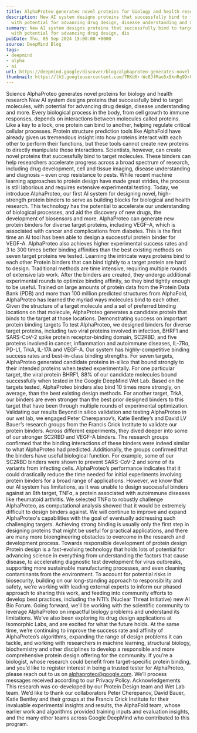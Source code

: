 ```yaml
---
title: AlphaProteo generates novel proteins for biology and health research
description: New AI system designs proteins that successfully bind to target molecules,
  with potential for advancing drug design, disease understanding and more.
summary: New AI system designs proteins that successfully bind to target molecules,
  with potential for advancing drug design, dis
pubDate: Thu, 05 Sep 2024 15:00:00 +0000
source: DeepMind Blog
tags:
- deepmind
- alpha
- ai
url: https://deepmind.google/discover/blog/alphaproteo-generates-novel-proteins-for-biology-and-health-research/
thumbnail: https://lh3.googleusercontent.com/7RKd6r-Wc8JfMau5x9knRq9DrOKGDwS3ye4YxY0jjWGntf74y8WL0lOlktJefxwkJYw33UEf2Ph_BhQ51TIufCxPkmtCPOpakekMpnOUwVI-3R6RzQ=w528-h297-n-nu-rw
---
```


Science
AlphaProteo generates novel proteins for biology and health research
New AI system designs proteins that successfully bind to target molecules, with potential for advancing drug design, disease understanding and more.
Every biological process in the body, from cell growth to immune responses, depends on interactions between molecules called proteins. Like a key to a lock, one protein can bind to another, helping regulate critical cellular processes. Protein structure prediction tools like AlphaFold have already given us tremendous insight into how proteins interact with each other to perform their functions, but these tools cannot create new proteins to directly manipulate those interactions.
Scientists, however, can create novel proteins that successfully bind to target molecules. These binders can help researchers accelerate progress across a broad spectrum of research, including drug development, cell and tissue imaging, disease understanding and diagnosis – even crop resistance to pests. While recent machine learning approaches to protein design have made great strides, the process is still laborious and requires extensive experimental testing.
Today, we introduce AlphaProteo, our first AI system for designing novel, high-strength protein binders to serve as building blocks for biological and health research. This technology has the potential to accelerate our understanding of biological processes, and aid the discovery of new drugs, the development of biosensors and more.
AlphaProteo can generate new protein binders for diverse target proteins, including VEGF-A, which is associated with cancer and complications from diabetes. This is the first time an AI tool has been able to design a successful protein binder for VEGF-A.
AlphaProteo also achieves higher experimental success rates and 3 to 300 times better binding affinities than the best existing methods on seven target proteins we tested.
Learning the intricate ways proteins bind to each other
Protein binders that can bind tightly to a target protein are hard to design. Traditional methods are time intensive, requiring multiple rounds of extensive lab work. After the binders are created, they undergo additional experimental rounds to optimize binding affinity, so they bind tightly enough to be useful.
Trained on large amounts of protein data from the Protein Data Bank (PDB) and more than 100 million predicted structures from AlphaFold, AlphaProteo has learned the myriad ways molecules bind to each other. Given the structure of a target molecule and a set of preferred binding locations on that molecule, AlphaProteo generates a candidate protein that binds to the target at those locations.
Demonstrating success on important protein binding targets
To test AlphaProteo, we designed binders for diverse target proteins, including two viral proteins involved in infection, BHRF1 and SARS-CoV-2 spike protein receptor-binding domain, SC2RBD, and five proteins involved in cancer, inflammation and autoimmune diseases, IL-7Rɑ, PD-L1, TrkA, IL-17A and VEGF-A.
Our system has highly-competitive binding success rates and best-in-class binding strengths. For seven targets, AlphaProteo generated candidate proteins in-silico that bound strongly to their intended proteins when tested experimentally.
For one particular target, the viral protein BHRF1, 88% of our candidate molecules bound successfully when tested in the Google DeepMind Wet Lab. Based on the targets tested, AlphaProteo binders also bind 10 times more strongly, on average, than the best existing design methods.
For another target, TrkA, our binders are even stronger than the best prior designed binders to this target that have been through multiple rounds of experimental optimization.
Validating our results
Beyond in silico validation and testing AlphaProteo in our wet lab, we engaged Peter Cherepanov’s, Katie Bentley’s and David LV Bauer’s research groups from the Francis Crick Institute to validate our protein binders. Across different experiments, they dived deeper into some of our stronger SC2RBD and VEGF-A binders. The research groups confirmed that the binding interactions of these binders were indeed similar to what AlphaProteo had predicted. Additionally, the groups confirmed that the binders have useful biological function. For example, some of our SC2RBD binders were shown to prevent SARS-CoV-2 and some of its variants from infecting cells.
AlphaProteo’s performance indicates that it could drastically reduce the time needed for initial experiments involving protein binders for a broad range of applications. However, we know that our AI system has limitations, as it was unable to design successful binders against an 8th target, TNFɑ, a protein associated with autoimmune diseases like rheumatoid arthritis. We selected TNFɑ to robustly challenge AlphaProteo, as computational analysis showed that it would be extremely difficult to design binders against. We will continue to improve and expand AlphaProteo's capabilities with the goal of eventually addressing such challenging targets.
Achieving strong binding is usually only the first step in designing proteins that might be useful for practical applications, and there are many more bioengineering obstacles to overcome in the research and development process.
Towards responsible development of protein design
Protein design is a fast-evolving technology that holds lots of potential for advancing science in everything from understanding the factors that cause disease, to accelerating diagnostic test development for virus outbreaks, supporting more sustainable manufacturing processes, and even cleaning contaminants from the environment.
To account for potential risks in biosecurity, building on our long-standing approach to responsibility and safety, we’re working with leading external experts to inform our phased approach to sharing this work, and feeding into community efforts to develop best practices, including the NTI’s (Nuclear Threat Initiative) new AI Bio Forum.
Going forward, we’ll be working with the scientific community to leverage AlphaProteo on impactful biology problems and understand its limitations. We've also been exploring its drug design applications at Isomorphic Labs, and are excited for what the future holds.
At the same time, we’re continuing to improve the success rate and affinity of AlphaProteo’s algorithms, expanding the range of design problems it can tackle, and working with researchers in machine learning, structural biology, biochemistry and other disciplines to develop a responsible and more comprehensive protein design offering for the community.
If you’re a biologist, whose research could benefit from target-specific protein binding, and you’d like to register interest in being a trusted tester for AlphaProteo, please reach out to us on alphaproteo@google.com.
We’ll process messages received according to our Privacy Policy.
Acknowledgements
This research was co-developed by our Protein Design team and Wet Lab team.
We’d like to thank our collaborators Peter Cherepanov, David Bauer, Katie Bentley and their groups at the Francis Crick Institute for their invaluable experimental insights and results, the AlphaFold team, whose earlier work and algorithms provided training inputs and evaluation insights, and the many other teams across Google DeepMind who contributed to this program.